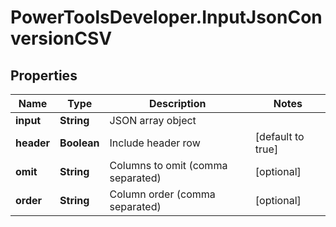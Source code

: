 # PowerToolsDeveloper.InputJsonConversionCSV

## Properties

Name | Type | Description | Notes
------------ | ------------- | ------------- | -------------
**input** | **String** | JSON array object | 
**header** | **Boolean** | Include header row | [default to true]
**omit** | **String** | Columns to omit (comma separated) | [optional] 
**order** | **String** | Column order (comma separated) | [optional] 


